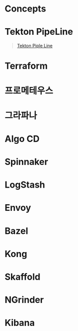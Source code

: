 # Concepts

# Tekton PipeLine 

> [Tekton Piple Line](https://github.com/keepinmindsh/lines_kubernetes/tree/main/010_tekton_pipelines)

# Terraform 

# 프로메테우스 

# 그라파나 

# Algo CD

# Spinnaker

# LogStash

# Envoy

# Bazel

# Kong

# Skaffold

# NGrinder

# Kibana
